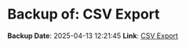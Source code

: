 # Backup of: CSV Export

**Backup Date**: 2025-04-13 12:21:45
**Link**: [CSV Export](https://przemienniki.eu/eksport-danych/csv/)
